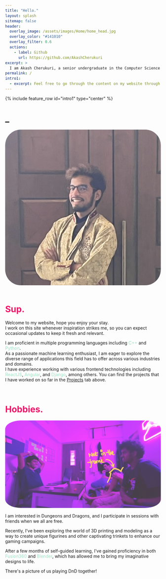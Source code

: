 ```yaml
---
title: "Hello."
layout: splash
sitemap: false
header:
  overlay_image: /assets/images/Home/home_head.jpg
  overlay_color: "#141010"
  overlay_filter: 0.6
  actions:
    - label: Github
      url: https://github.com/AkashCherukuri
excerpt: >
  I am Akash Cherukuri, a senior undergraduate in the Computer Science and Engineering department of IIT Bombay.
permalink: /
intro1:
  - excerpt: Feel free to go through the content on my website through the tabs located at the top. You can also search for anything specific. <br> Keep scrolling to learn more about me.
---
```


{% include feature_row id="intro1" type="center" %}

<!-- Okay so the background image. I've been trying for two years on and off trying to get the image to scroll less compared to the foreground for a much cooler depth effect. I swear I've gone thorugh the stages of grief multiple times over this one thing before learning to let go -->

<!-- In case you do know how to do this, I beg of you to let me know, I will literally give you a shoutout here -->



<!-- Okay I gotta figure out how to add a cursor that blinks, that would be suepr cool imo -->



<div class="container">
  <div class="text">
    <h1>
    <span id="prof" style="color: #f21368;"></span>_
    </h1>
  </div>
  <div class="image">
    <img src="/assets/images/me.jpeg" style="opacity: 0.75; border-radius: 10%;">
  </div>
</div>


<script>
  const languages = ["Machine Learning Enthusiast",
                     "Supportive and Inclusive",
                     "Proactive and self-motivated worker",
                     "Constantly learning and exploring",
                     "Open Source Enthusiast",
                     "Experimental and Adventurous",
                     "Detail-oriented and Perfectionist",
                     "Effective communicator and listener"];
  let langIndex = 0;
  let charIndex = 0;
  const element = document.getElementById('prof');
  
  const back_delay = 50;
  const ford_delay = 300;
  const wait_delay = 600;
  
  let fwd = true;
  let disp_cur = true;
  
  const cursor = '|';
  
  function typestuff(){
    if(fwd){
        if(charIndex <= languages[langIndex].length){
          setTimeout(() => {
            charIndex++;
            element.textContent = languages[langIndex].slice(0, charIndex);
          }, ford_delay);
        }
        else{
          // Wait for a while and then switch modes
          setTimeout(() => {fwd = false}, wait_delay);
        }
    }
    else{
      // We're deleting stuff, so go back with back_delay
        if(charIndex > 0){
          charIndex--;
          element.textContent = languages[langIndex].slice(0, charIndex);
      } 
      else{
        langIndex++;
        if(langIndex >= languages.length){
          langIndex = 0;
        }
        fwd = true;
      }
    }
  }
  
  setInterval(typestuff, back_delay);
</script>


<!-- This is me talking about myself and being all happy happy -->
<br>
<div style="color: #f21368;">
<h1>Sup.</h1>
</div>

Welcome to my website, hope you enjoy your stay. <br> I work on this site whenever inspiration strikes me, so you can expect occasional updates to keep it fresh and relevant.

I am proficient in multiple programming languages including <span style="color: #9be3c3;">C++</span> and <span style="color: #9be3c3;">Python</span>. <br> As a passionate machine learning enthusiast, I am eager to explore the diverse range of applications this field has to offer across various industries and domains.
<br>
I have experience working with various frontend technologies including <span style="color: #9be3c3;">ReactJS</span>, <span style="color: #9be3c3;">Angular</span>, and <span style="color: #9be3c3;">Django</span>, among others. You can find the projects that I have worked on so far in the [Projects](/notes/projects) tab above.

<br>
<div style="color: #f21368;">
<h1>Hobbies.</h1>
</div>



<div class="container">
  <div class="image">
    <img src="/assets/images/dnd.jpg" style="opacity: 0.75; border-radius: 10%;">
  </div>
  <div class="text" style="text-align: left;">
    <p>
      I am interested in Dungeons and Dragons, and I participate in sessions with friends when we all are free. 
    </p>
    <p>
      Recently, I've been exploring the world of 3D printing and modeling as a way to create unique figurines and other captivating trinkets to enhance our gaming campaigns.
    </p>
    <p>
      After a few months of self-guided learning, I've gained proficiency in both <span style="color: #9be3c3;">Fusion360</span> and <span style="color: #9be3c3;">Blender</span>, which has allowed me to bring my imaginative designs to life.
    </p>
    <p>
      There's a picture of us playing DnD together!
    </p>
  </div>
</div>